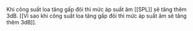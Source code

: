 Khi công suất loa tăng gấp đôi thì mức áp suất âm [[SPL]] sẽ tăng thêm 3dB. [[Vì sao khi công suất loa tăng gấp đôi thì mức áp suất âm sẽ tăng thêm 3dB]].





